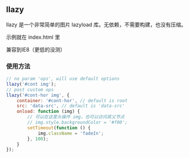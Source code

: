 ## llazy

llazy 是一个非常简单的图片 lazyload 库。无依赖，不需要构建，也没有压缩。

示例就在 index.html 里

兼容到IE8（更低的没测）



### 使用方法

```javascript
// no param 'ops', will use default options
llazy('#cont img');
// post custom ops
llazy('#cont-hor img', {
	container: '#cont-hor', // default is root
	src: 'data-src', // default is 'data-src'
    onload: function (img) {
        // 可以在这里头操作 img，也可以访问其父节点
        // img.style.backgroundColor = '#f00';
        setTimeout(function () {
            img.className = 'fadeIn';
        }, 100);
    }
});
```

